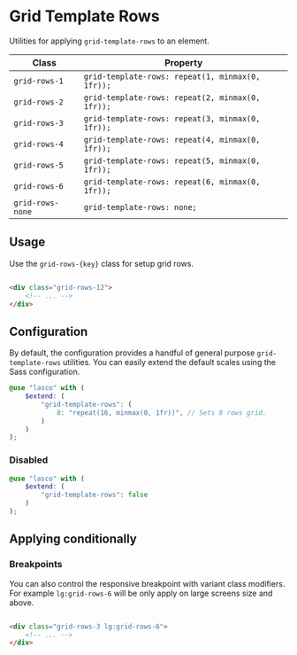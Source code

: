 # Grid Template Rows

Utilities for applying `grid-template-rows` to an element.

| Class            | Property                                          |
|------------------|---------------------------------------------------|
| `grid-rows-1`    | `grid-template-rows: repeat(1, minmax(0, 1fr));`  |
| `grid-rows-2`    | `grid-template-rows: repeat(2, minmax(0, 1fr));`  |
| `grid-rows-3`    | `grid-template-rows: repeat(3, minmax(0, 1fr));`  |
| `grid-rows-4`    | `grid-template-rows: repeat(4, minmax(0, 1fr));`  |
| `grid-rows-5`    | `grid-template-rows: repeat(5, minmax(0, 1fr));`  |
| `grid-rows-6`    | `grid-template-rows: repeat(6, minmax(0, 1fr));`  |
| `grid-rows-none` | `grid-template-rows: none;`                       |

## Usage

Use the `grid-rows-{key}` class for setup grid rows.

```html

<div class="grid-rows-12">
    <!-- ... -->
</div>
```

## Configuration

By default, the configuration provides a handful of general purpose `grid-template-rows` utilities. You can easily
extend the default scales using the Sass configuration.

```scss
@use "lasco" with (
    $extend: (
        "grid-template-rows": (
            8: "repeat(16, minmax(0, 1fr))", // Sets 8 rows grid.
        )
    )
);
```

### Disabled

```scss
@use "lasco" with (
    $extend: (
        "grid-template-rows": false
    )
);
```

## Applying conditionally

### Breakpoints

You can also control the responsive breakpoint with variant class modifiers. For example `lg:grid-rows-6` will be only
apply on large screens size and above.

```html

<div class="grid-rows-3 lg:grid-rows-6">
    <!-- ... -->
</div>
```

